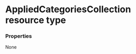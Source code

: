 # AppliedCategoriesCollection resource type



### Properties
None
<!-- uuid: 13beb769-728a-4556-a459-7bc389dd085d\n2015-10-09 15:13:08 UTC -->